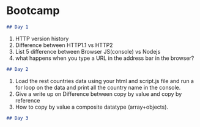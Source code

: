 # Bootcamp

```markdown
## Day 1
```

1. HTTP version history
2. Difference between HTTP1.1 vs HTTP2  
3. List 5 difference between Browser JS(console) vs Nodejs 
4. what happens when you type a URL in the address bar in the browser?

```markdown
## Day 2
```

1. Load the rest countries data using your html and script.js file and run a for loop on the data and print all the country name in the console. 
2. Give a write up on Difference between copy by value and copy by reference  
3. How to copy by value a composite datatype (array+objects).

```markdown
## Day 3
```

